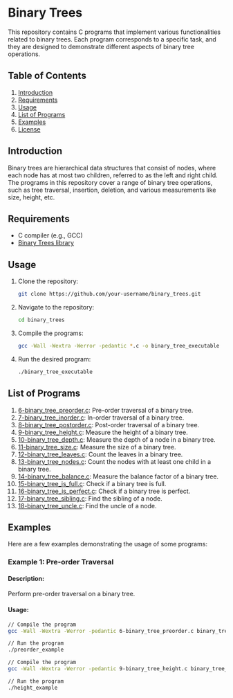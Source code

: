 # Binary Trees

This repository contains C programs that implement various functionalities related to binary trees. Each program corresponds to a specific task, and they are designed to demonstrate different aspects of binary tree operations.

## Table of Contents

1. [Introduction](#introduction)
2. [Requirements](#requirements)
3. [Usage](#usage)
4. [List of Programs](#list-of-programs)
5. [Examples](#examples)
6. [License](#license)

## Introduction

Binary trees are hierarchical data structures that consist of nodes, where each node has at most two children, referred to as the left and right child. The programs in this repository cover a range of binary tree operations, such as tree traversal, insertion, deletion, and various measurements like size, height, etc.

## Requirements

- C compiler (e.g., GCC)
- [Binary Trees library](#link-to-binary-trees-library)

## Usage

1. Clone the repository:

    ```bash
    git clone https://github.com/your-username/binary_trees.git
    ```

2. Navigate to the repository:

    ```bash
    cd binary_trees
    ```

3. Compile the programs:

    ```bash
    gcc -Wall -Wextra -Werror -pedantic *.c -o binary_tree_executable
    ```

4. Run the desired program:

    ```bash
    ./binary_tree_executable
    ```

## List of Programs

1. [6-binary_tree_preorder.c](6-binary_tree_preorder.c): Pre-order traversal of a binary tree.
2. [7-binary_tree_inorder.c](7-binary_tree_inorder.c): In-order traversal of a binary tree.
3. [8-binary_tree_postorder.c](8-binary_tree_postorder.c): Post-order traversal of a binary tree.
4. [9-binary_tree_height.c](9-binary_tree_height.c): Measure the height of a binary tree.
5. [10-binary_tree_depth.c](10-binary_tree_depth.c): Measure the depth of a node in a binary tree.
6. [11-binary_tree_size.c](11-binary_tree_size.c): Measure the size of a binary tree.
7. [12-binary_tree_leaves.c](12-binary_tree_leaves.c): Count the leaves in a binary tree.
8. [13-binary_tree_nodes.c](13-binary_tree_nodes.c): Count the nodes with at least one child in a binary tree.
9. [14-binary_tree_balance.c](14-binary_tree_balance.c): Measure the balance factor of a binary tree.
10. [15-binary_tree_is_full.c](15-binary_tree_is_full.c): Check if a binary tree is full.
11. [16-binary_tree_is_perfect.c](16-binary_tree_is_perfect.c): Check if a binary tree is perfect.
12. [17-binary_tree_sibling.c](17-binary_tree_sibling.c): Find the sibling of a node.
13. [18-binary_tree_uncle.c](18-binary_tree_uncle.c): Find the uncle of a node.


## Examples

Here are a few examples demonstrating the usage of some programs:

### Example 1: Pre-order Traversal

#### Description:
Perform pre-order traversal on a binary tree.

#### Usage:
```bash
// Compile the program
gcc -Wall -Wextra -Werror -pedantic 6-binary_tree_preorder.c binary_tree_print.c -o preorder_example

// Run the program
./preorder_example

// Compile the program
gcc -Wall -Wextra -Werror -pedantic 9-binary_tree_height.c binary_tree_print.c 0-binary_tree_node.c -o height_example

// Run the program
./height_example

